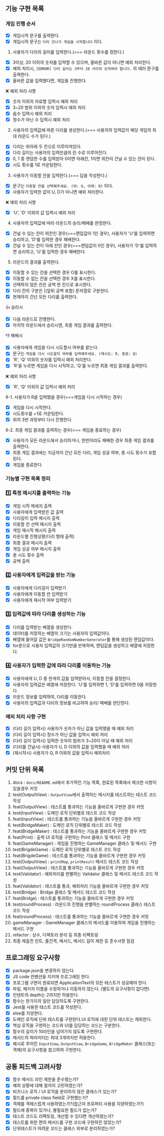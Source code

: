 ## 기능 구현 목록

### 게임 진행 순서
- [x] 게임시작 문구를 출력한다.
- [x] 게임시작 문구는 `다리 건너기 게임을 시작합니다` 이다.

1. 사용자가 다리의 길이를 입력한다.(=== 라운드 횟수를 정한다.)
- [x] 3이상, 20 이하의 숫자를 입력할 수 있으며, 올바른 값이 아니면 예외 처리한다.
- [x] 예외 처리시, `[ERROR] 다리 길이는 3부터 20 사이의 숫자여야 합니다.` 의 에러 문구를 출력한다. 
- [x] 올바른 값을 입력했다면, 게임을 진행한다.

❌ 예외 처리 사항
- [x] 숫자 이외의 자료형 입력시 예외 처리
- [x] 3~20 범위 이외의 숫자 입력시 예외 처리
- [x] 음수 입력시 예외 처리
- [x] 정수가 아닌 수 입력시 예외 처리

2. 사용자의 입력값에 따른 다리를 생성한다.(=== 사용자의 입력값이 해당 게임의 최대 라운드 수가 된다.)

- [x] 다리는 위아래 두 칸으로 이루어져있다.
- [x] 다리 길이는 사용자의 입력만큼의 칸 수로 이루어진다.
- [x] 0, 1 중 랜덤한 수를 입력받아 0이면 아래칸, 1이면 위칸이 건널 수 있는 칸이 된다.
- [x] 시도 횟수를 1로 카운팅한다.

3. 사용자가 이동할 칸을 입력한다.(=== 답을 작성한다.)
- [x] 문구는 `이동할 칸을 선택해주세요. (위: U, 아래: D)` 이다.
- [x] 사용자가 입력한 값이 U, D가 아니면 예외 처리한다.

❌ 예외 처리 사항
- [x] 'U', 'D' 이외의 값 입력시 예외 처리

4. 사용자의 입력값에 따라 라운드의 승리/패배를 판정한다.
   
- [x] 건널 수 있는 칸이 위칸인 경우(===랜덤값이 1인 경우), 사용자가 'U'를 입력하면 승리하고, 'D'를 입력한 경우 패배한다.
- [x] 건널 수 있는 칸이 아래 칸인 경우(===랜덤값이 0인 경우), 사용자가 'D'를 입력하면 승리하고, 'U'를 입력한 경우 패배한다.

5. 라운드의 결과를 출력한다.
- [x] 이동할 수 있는 칸을 선택한 경우 O를 표시한다.
- [x] 이동할 수 없는 칸을 선택한 경우 X를 표시한다.
- [x] 선택하지 않은 칸은 공백 한 칸으로 표시한다.
- [x] 다리 칸의 구분은 |(앞뒤 공백 포함) 문자열로 구분한다.
- [x] 현재까지 건넌 모든 다리를 출력한다. 

👍 승리시
- [x] 다음 라운드로 진행한다.
- [x] 마지막 라운드에서 승리시엔, 최종 게임 결과를 출력한다.

👎 패배시
- [x] 사용자에게 게임을 다시 시도할시 여부를 묻는다.
- [x] 문구는 `게임을 다시 시도할지 여부를 입력해주세요. (재시도: R, 종료: Q)`
- [x] 'R', 'Q' 이외의 숫자를 입력시 예외 처리한다.
- [x] 'R'을 누르면 게임을 다시 시작하고, 'Q'를 누르면 최종 게임 결과를 출력한다.

❌ 예외 처리 사항
- [x] 'R', 'Q' 이외의 값 입력시 예외 처리

6-1. 사용자가 R을 입력했을 경우(===게임을 다시 시작하는 경우)
- [x] 게임을 다시 시작한다.
- [x] 시도횟수를 +1로 카운팅한다.
- [x] 위의 3번 과정부터 다시 진행한다. 

6-2. 최종 게임 결과를 출력하는 경우(=== 게임을 종료하는 경우)
- [x] 사용자가 모든 라운드에서 승리하거나, 한번이라도 패배한 경우 최종 게임 결과를 출력한다.
- [x] 최종 게임 결과에는 지금까지 건넌 모든 다리, 게임 성공 여부, 총 시도 횟수가 포함된다.
- [x] 게임을 종료한다.

### 기능별 구현 목록 정리

### 1️⃣ 특정 메시지를 출력하는 기능
- [x] 게임 시작 메세지 출력
- [x] 사용자에게 입력받은 값 출력
- [x] 다리길이 입력 메시지 출력
- [x] 이동할 칸 선택 메시지 출력
- [x] 게임 재시작 메시지 출력
- [x] 라운드별 진행상황(다리 형태 출력)
- [x] 최종 결과 메시지 출력
- [x] 게임 성공 여부 메시지 출력
- [x] 총 시도 횟수 출력
- [x] 공백 출력

 ### 2️⃣ 사용자에게 입력값을 받는 기능
 - [x] 사용자에게 다리길이 입력받기
 - [x] 사용자에게 이동할 칸 입력받기
 - [x] 사용자에게 재시작 여부 입력받기
 
 ### 3️⃣ 입력값에 따라 다리를 생성하는 기능
 - [x] 다리를 입력받는 배열을 생성한다.
 - [x] 데이터를 저장하는 배열의 크기는 사용자의 입력값이다.
 - [x] 배열에 들어갈 값은 `BridgeRandomNumberGenerator`를 통해 생성된 랜덤값이다.
 - [x] for문으로 사용자 입력값의 크기만큼 반복하며, 랜덤값을 생성하고 배열에 저장한다.

### 4️⃣ 사용자가 입력한 값에 따라 다리를 이동하는 기능
- [x] 사용자에게 U, D 중 한개의 값을 입력받아서, 이동할 칸을 결정한다.
- [x] 사용자의 입력값은 배열에 저장한다. 'U'를 입력하면 1, 'D'를 입력하면 0을 저장한다.
- [x] 라운드 정보를 입력하여, 다리를 이동한다. 
- [x] 사용자의 입력값과 다리의 정보를 비교하여 승리/ 패배를 판단한다.

### 예외 처리 사항 구현

- [x] (다리 길이 입력시) 사용자가 숫자가 아닌 값을 입력했을 때 예외 처리
- [x] (다리 길이 입력시) 정수가 아닌 값을 입력시 예외 처리
- [x] (다리 길이 입력시) 입력한 숫자의 범위가 3~20이 아닐 때 예외 처리
- [x] (다리를 건널시) 사용자가 U, D 이외의 값을 입력했을 때 예외 처리
- [x] (재시작시) 사용자가 Q, R 이외의 값을 입력시 예외처리

## 커밋 단위 목록
<!-- - **Git의 커밋 단위는 앞 단계에서 `docs/README.md`에 정리한 기능 목록 단위**로 추가한다. -->

1. docs : `docs/README.md`에서 추가적인 기능 목록, 완료된 목록에서 체크한 사항이 있을경우 커밋
2. test(OutputView) : `OutputView`에서 출력하는 메시지를 테스트하는 테스트 코드 작성
3. feat(OutputView) : 테스트를 통과하는 기능을 올바르게 구현한 경우 커밋
4. test(InputView) : 도메인 로직 단위별로 테스트 코드 작성
5. feat(InputView) : 테스트를 통과하는 기능을 올바르게 구현한 경우 커밋
6. test(BridgeMaker) : 도메인 로직 단위별로 테스트 코드 작성
7. feat(BridgeMaker) : 테스트를 통과하는 기능을 올바르게 구현한 경우 커밋
8. feat(Print) : 출력 UI 로직을 구현하는 Print 클래스 및 메서드 구현
9. feat(GameManager) : 게임을 진행하는 GameManager 클래스 및 메서드 구현
10. test(BrigdeGame) : 도메인 로직 단위별로 테스트 코드 작성
11. feat(BrigdeGame) : 테스트를 통과하는 기능을 올바르게 구현한 경우 커밋
12. test(OutputView) : `printMap`, `printResult` 메서드 테스트 코드 작성
13. feat(OutputView) : 테스트를 통과하는 기능을 올바르게 구현한 경우 커밋
14. test(Validator) : 예외처리를 판별하는 Validator 클래스 및 메서드 테스트 코드 작성
15. feat(Validator) : 테스트를 통과, 예외처리 기능을 올바르게 구현한 경우 커밋
16. test(Bridge) : Bridge 클래스 및 메서드 테스트 코드 작성
17. feat(Bridge) : 테스트를 통과하는 기능을 올바르게 구현한 경우 커밋
18. test(roundProcess) : 라운드의 진행을 판별하는 roundProcess 클래스 테스트 코드 작성
19. feat(roundProcess) : 테스트를 통과하는 기능을 올바르게 구현한 경우 커밋
20. gameManager : GameManager 클래스의 메서드를 이용하여 게임을 진행하는 메서드 구현
21. refactor : 상수, 디렉토리 분리 등 최종 리펙토링
22. 최종 제출전 린트, 줄간격, 메서드, 메서드 길이 제한 등 준수사항 점검
## 프로그래밍 요구사항

- [x] package.json을 변경하지 않는다. 
- [x] JS code 컨벤션을 지키며 프로그래밍 한다.
- [x] 프로그램 구현이 완료되면 ApplicationText의 모든 테스트가 성공해야 한다.
- [x] 파일, 패키지 이름을 수정하거나 이동하지 않는다. (별도의 요구사항이 없다면)
- [x] 인덴트의 depth는 2까지만 허용한다.
- [x] 함수는 한가지의 일만 담당하도록 구현한다.
- [x] Jest를 사용한 테스트 코드를 작성한다.
- [x] else를 지양한다.
- [x] 도메인 로직에 단위 테스트를 구현한다.UI 로직에 대한 단위 테스트는 제외한다.
- [x] 핵심 로직을 구현하는 코드와 UI를 담당하는 코드는 구분한다.
- [x] 함수의 길이가 10라인을 넘어가지 않도록 구현한다.
- [x] 메서드의 파라미터는 최대 3개까지만 허용한다.
- [x] 예시로 주어진 `InputView`, `OutputView`, `BridgeGame`, `BridgeMaker` 클래스(또는 객체)의 요구사항을 참고하여 구현한다.
## 공통 피드백 고려사항

- [x] 함수 메서드 라인 제한을 준수했는가?
- [x] 예외 상황에 대해 철저히 고민하였는가?
- [x] 비즈니스 로직 / UI 로직을 분리하지 않은 클래스가 있는가?
- [x] 필드를 private class field로 구현했는가? 
- [x] 객체를 객체스럽게 사용하였는가?(접근자 프로퍼티 사용을 지양하였는가?)
- [x] 필드에 중복이 있거나, 불필요한 필드가 없는가?
- [x] 테스트 코드도 리팩토링, 개선할 수 있다면 개선하였는가?
- [x] 테스트를 위한 편의 메서드를 구현 코드에 구현하진 않았는가?
- [x] 단위테스트가 어려운 코드는 클래스 외부로 분리하였는가?
